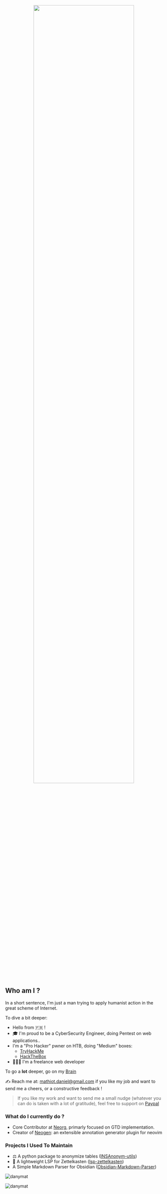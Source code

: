 <div align="center">
    <img src="https://user-images.githubusercontent.com/5306901/145381983-21906272-1290-4735-b945-847c5607749d.gif" style="width: 80%; height: auto;"/>
</div>

## Who am I ?

In a short sentence, I'm just a man trying to apply humanist action in the great scheme of Internet.

To dive a bit deeper:
- Hello from 🇫🇷 !
- 🎓 I'm proud to be a CyberSecurity Engineer, doing Pentest on web applications..
- I'm a "Pro Hacker" pwner on HTB, doing "Medium" boxes:
    - [TryHackMe](https://tryhackme.com/p/danymat)
    - [HackTheBox](https://app.hackthebox.eu/profile/296919)
- 👨🏻‍💻 I'm a freelance web developer

To go a **lot** deeper, go on my [Brain](https://danielmathiot.tech/notes)

✍️ Reach me at: mathiot.daniel@gmail.com if you like my job and want to send me a cheers, or a constructive feedback !

> If you like my work and want to send me a small nudge (whatever you can do is taken with a lot of gratitude), feel free to support on [Paypal](https://www.paypal.com/paypalme/mathiotdaniel)
### What do I currently do ?

- Core Contributor at [Neorg](https://github.com/vhyrro/neorg), primarly focused on GTD implementation.
- Creator of [Neogen](https://github.com/danymat/neogen): an extensible annotation generator plugin for neovim 

### Projects I Used To Maintain

- ⚖️ A python package to anonymize tables ([INSAnonym-utils](https://github.com/danymat/INSAnonym-utils/))
- 📝 A lightweight LSP for Zettelkasten ([lsp-zettelkasten](https://github.com/danymat/lsp-zettelkasten))
- A Simple Markdown Parser for Obsidian ([Obsidian-Markdown-Parser](https://github.com/danymat/Obsidian-Markdown-Parser))

<p align="left"> <img src="https://github-readme-stats.vercel.app/api?username=danymat&show_icons=true&title_color=ebbcba&text_color=e0def4&icon_color=eb6f92&bg_color=20,191724,26233a" alt="danymat" /> </p>
<p align="left"> <img src="https://komarev.com/ghpvc/?username=danymat&label=Profile%20views&color=0e75b6&style=flat" alt="danymat" /> </p>
